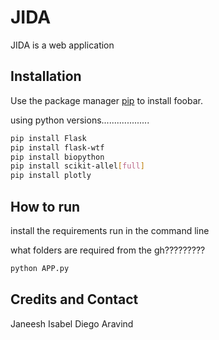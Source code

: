 # JIDA

JIDA is a web application 

## Installation

Use the package manager [pip](https://pip.pypa.io/en/stable/) to install foobar.

using python versions...................

```bash
pip install Flask
pip install flask-wtf
pip install biopython
pip install scikit-allel[full]
pip install plotly
```

## How to run
install the requirements 
run in the command line 

what folders are required from the gh?????????


```python
python APP.py
```


## Credits and Contact
Janeesh 
Isabel 
Diego 
Aravind 

